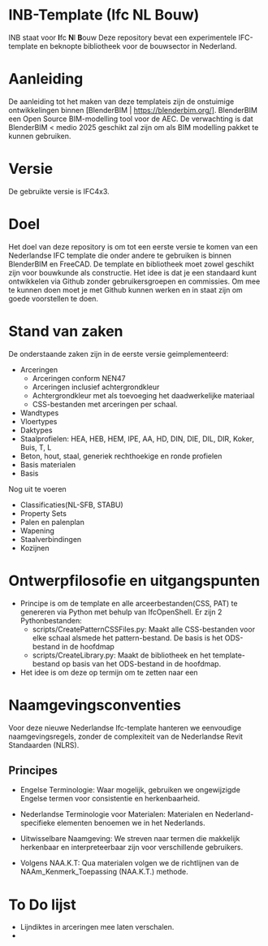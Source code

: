 # INB-Template (Ifc NL Bouw)
INB staat voor **I**fc **N**l **B**ouw
Deze repository bevat een experimentele IFC-template en beknopte bibliotheek voor de bouwsector in Nederland. 

# Aanleiding
De aanleiding tot het maken van deze templateis zijn de onstuimige ontwikkelingen binnen [BlenderBIM | https://blenderbim.org/]. BlenderBIM een Open Source BIM-modelling tool voor de AEC. De verwachting is dat BlenderBIM < medio 2025 geschikt zal zijn om als BIM modelling pakket te kunnen gebruiken.

# Versie
De gebruikte versie is IFC4x3.

# Doel
Het doel van deze repository is om tot een eerste versie te komen van een Nederlandse IFC template die onder andere te gebruiken is binnen BlenderBIM en FreeCAD. 
De template en bibliotheek moet zowel geschikt zijn voor bouwkunde als constructie.
Het idee is dat je een standaard kunt ontwikkelen via Github zonder gebruikersgroepen en commissies. Om mee te kunnen doen moet je met Github kunnen werken en in staat zijn om goede voorstellen te doen. 

# Stand van zaken
De onderstaande zaken zijn in de eerste versie geimplementeerd:
* Arceringen 
  * Arceringen conform NEN47
  * Arceringen inclusief achtergrondkleur
  * Achtergrondkleur met als toevoeging het daadwerkelijke materiaal
  * CSS-bestanden met arceringen per schaal.
* Wandtypes
* Vloertypes
* Daktypes
* Staalprofielen: HEA, HEB, HEM, IPE, AA, HD, DIN, DIE, DIL, DIR, Koker, Buis, T, L
* Beton, hout, staal, generiek rechthoekige en ronde profielen
* Basis materialen
* Basis 

Nog uit te voeren
* Classificaties(NL-SFB, STABU)
* Property Sets
* Palen en palenplan
* Wapening
* Staalverbindingen
* Kozijnen
  
# Ontwerpfilosofie en uitgangspunten
* Principe is om de template en alle arceerbestanden(CSS, PAT) te genereren via Python met behulp van IfcOpenShell. Er zijn 2 Pythonbestanden:
  * scripts/CreatePatternCSSFiles.py: Maakt alle CSS-bestanden voor elke schaal alsmede het pattern-bestand. De basis is het ODS-bestand in de hoofdmap
  * scripts/CreateLibrary.py: Maakt de bibliotheek en het template-bestand op basis van het ODS-bestand in de hoofdmap.
* Het idee is om deze op termijn om te zetten naar een 

# Naamgevingsconventies
Voor deze nieuwe Nederlandse Ifc-template hanteren we eenvoudige naamgevingsregels, zonder de complexiteit van de Nederlandse Revit Standaarden (NLRS).

## Principes
  - Engelse Terminologie:
  Waar mogelijk, gebruiken we ongewijzigde Engelse termen voor consistentie en herkenbaarheid. 

  - Nederlandse Terminologie voor Materialen:
  Materialen en Nederland-specifieke elementen benoemen we in het Nederlands.
  
  - Uitwisselbare Naamgeving:
  We streven naar termen die makkelijk herkenbaar en interpreteerbaar zijn voor verschillende gebruikers.

  - Volgens NAA.K.T:
  Qua materialen volgen we de richtlijnen van de NAAm_Kenmerk_Toepassing (NAA.K.T.) methode.

# To Do lijst
* Lijndiktes in arceringen mee laten verschalen.
* 
